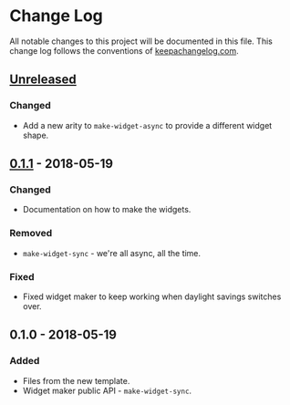 # Change Log
All notable changes to this project will be documented in this file. This change log follows the conventions of [keepachangelog.com](http://keepachangelog.com/).

## [Unreleased]
### Changed
- Add a new arity to `make-widget-async` to provide a different widget shape.

## [0.1.1] - 2018-05-19
### Changed
- Documentation on how to make the widgets.

### Removed
- `make-widget-sync` - we're all async, all the time.

### Fixed
- Fixed widget maker to keep working when daylight savings switches over.

## 0.1.0 - 2018-05-19
### Added
- Files from the new template.
- Widget maker public API - `make-widget-sync`.

[Unreleased]: https://github.com/your-name/cryptoarbitrage/compare/0.1.1...HEAD
[0.1.1]: https://github.com/your-name/cryptoarbitrage/compare/0.1.0...0.1.1

